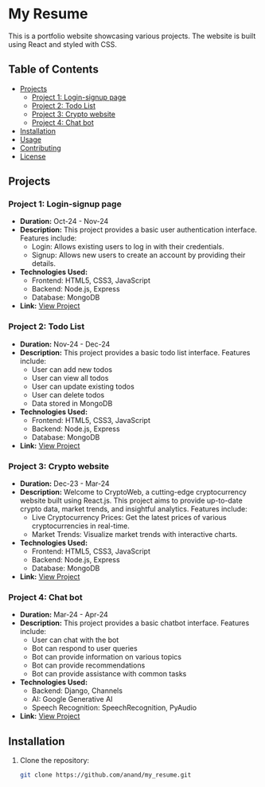# My Resume

This is a portfolio website showcasing various projects. The website is built using React and styled with CSS.

## Table of Contents

- [Projects](#projects)
  - [Project 1: Login-signup page](#project-1-login-signup-page)
  - [Project 2: Todo List](#project-2-todo-list)
  - [Project 3: Crypto website](#project-3-crypto-website)
  - [Project 4: Chat bot](#project-4-chat-bot)
- [Installation](#installation)
- [Usage](#usage)
- [Contributing](#contributing)
- [License](#license)

## Projects

### Project 1: Login-signup page

- **Duration:** Oct-24 - Nov-24
- **Description:** This project provides a basic user authentication interface. Features include:
  - Login: Allows existing users to log in with their credentials.
  - Signup: Allows new users to create an account by providing their details.
- **Technologies Used:**
  - Frontend: HTML5, CSS3, JavaScript
  - Backend: Node.js, Express
  - Database: MongoDB
- **Link:** [View Project](https://example.com/project1)

### Project 2: Todo List

- **Duration:** Nov-24 - Dec-24
- **Description:** This project provides a basic todo list interface. Features include:
  - User can add new todos
  - User can view all todos
  - User can update existing todos
  - User can delete todos
  - Data stored in MongoDB
- **Technologies Used:**
  - Frontend: HTML5, CSS3, JavaScript
  - Backend: Node.js, Express
  - Database: MongoDB
- **Link:** [View Project](https://example.com/project2)

### Project 3: Crypto website

- **Duration:** Dec-23 - Mar-24
- **Description:** Welcome to CryptoWeb, a cutting-edge cryptocurrency website built using React.js. This project aims to provide up-to-date crypto data, market trends, and insightful analytics. Features include:
  - Live Cryptocurrency Prices: Get the latest prices of various cryptocurrencies in real-time.
  - Market Trends: Visualize market trends with interactive charts.
- **Technologies Used:**
  - Frontend: HTML5, CSS3, JavaScript
  - Backend: Node.js, Express
  - Database: MongoDB
- **Link:** [View Project](https://example.com/project3)

### Project 4: Chat bot

- **Duration:** Mar-24 - Apr-24
- **Description:** This project provides a basic chatbot interface. Features include:
  - User can chat with the bot
  - Bot can respond to user queries
  - Bot can provide information on various topics
  - Bot can provide recommendations
  - Bot can provide assistance with common tasks
- **Technologies Used:**
  - Backend: Django, Channels
  - AI: Google Generative AI
  - Speech Recognition: SpeechRecognition, PyAudio
- **Link:** [View Project](https://example.com/project4)

## Installation

1. Clone the repository:
   ```sh
   git clone https://github.com/anand/my_resume.git
